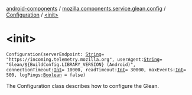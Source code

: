 [android-components](../../index.md) / [mozilla.components.service.glean.config](../index.md) / [Configuration](index.md) / [&lt;init&gt;](./-init-.md)

# &lt;init&gt;

`Configuration(serverEndpoint: `[`String`](https://kotlinlang.org/api/latest/jvm/stdlib/kotlin/-string/index.html)` = "https://incoming.telemetry.mozilla.org", userAgent: `[`String`](https://kotlinlang.org/api/latest/jvm/stdlib/kotlin/-string/index.html)` = "Glean/${BuildConfig.LIBRARY_VERSION} (Android)", connectionTimeout: `[`Int`](https://kotlinlang.org/api/latest/jvm/stdlib/kotlin/-int/index.html)` = 10000, readTimeout: `[`Int`](https://kotlinlang.org/api/latest/jvm/stdlib/kotlin/-int/index.html)` = 30000, maxEvents: `[`Int`](https://kotlinlang.org/api/latest/jvm/stdlib/kotlin/-int/index.html)` = 500, logPings: `[`Boolean`](https://kotlinlang.org/api/latest/jvm/stdlib/kotlin/-boolean/index.html)` = false)`

The Configuration class describes how to configure the Glean.

